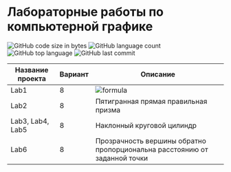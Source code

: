 # Лабораторные работы по компьютерной графике
![GitHub code size in bytes](https://img.shields.io/github/languages/code-size/NetherQuartz/ComputerGraphicsLabs)
![GitHub language count](https://img.shields.io/github/languages/count/netherquartz/ComputerGraphicsLabs)
![GitHub top language](https://img.shields.io/github/languages/top/netherquartz/computergraphicslabs)
![GitHub last commit](https://img.shields.io/github/last-commit/netherquartz/computergraphicslabs)

Название проекта | Вариант | Описание |
-----------------|---------|----------|
Lab1 | 8 | ![formula](https://render.githubusercontent.com/render/math?math=y=ax^{\frac{3}{2}},0\le%20x\le%20B) |
Lab2 | 8 | Пятигранная прямая правильная призма |
Lab3, Lab4, Lab5 | 8 | Наклонный круговой цилиндр |
Lab6 | 8 | Прозрачность вершины обратно пропорциональна расстоянию от заданной точки |
